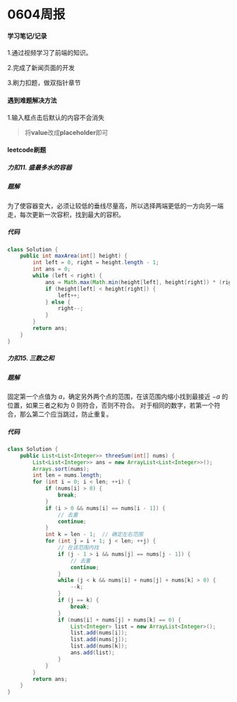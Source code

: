 # 0604周报

#### 学习笔记/记录

1.通过视频学习了前端的知识。

2.完成了新闻页面的开发

3.刷力扣题，做双指针章节

#### 遇到难题解决方法

1.输入框点击后默认的内容不会消失

> 将**value**改成**placeholder**即可

#### leetcode刷题

##### 力扣11. 盛最多水的容器

##### 题解

为了使容器变大，必须让较低的垂线尽量高，所以选择两端更低的一方向另一端走，每次更新一次容积，找到最大的容积。

##### 代码
```java
class Solution {
    public int maxArea(int[] height) {
        int left = 0, right = height.length - 1;
        int ans = 0;
        while (left < right) {
            ans = Math.max(Math.min(height[left], height[right]) * (right - left), ans);
            if (height[left] < height[right]) {
                left++;
            } else {
                right--;
            }
        }
        return ans;
    }
}
```

##### 力扣15. 三数之和

##### 题解

固定第一个点值为 $a$，确定另外两个点的范围，在该范围内缩小找到最接近 $-a$ 的位置，如果三者之和为 $0$ 则符合，否则不符合。
对于相同的数字，若第一个符合，那么第二个应当跳过，防止重复。

##### 代码
```java
class Solution {
    public List<List<Integer>> threeSum(int[] nums) {
        List<List<Integer>> ans = new ArrayList<List<Integer>>();
        Arrays.sort(nums);
        int len = nums.length;
        for (int i = 0; i < len; ++i) {
            if (nums[i] > 0) {
                break;
            }
            if (i > 0 && nums[i] == nums[i - 1]) {
                // 去重
                continue;
            }
            int k = len - 1;  // 确定左右范围
            for (int j = i + 1; j < len; ++j) {
                // 在该范围内找
                if (j - 1 > i && nums[j] == nums[j - 1]) {
                    // 去重
                    continue;
                }
                while (j < k && nums[i] + nums[j] + nums[k] > 0) {
                    --k;
                }
                if (j == k) {
                    break;
                }
                if (nums[i] + nums[j] + nums[k] == 0) {
                    List<Integer> list = new ArrayList<Integer>();
                    list.add(nums[i]);
                    list.add(nums[j]);
                    list.add(nums[k]);
                    ans.add(list);
                }
            }
        }
        return ans;
    }
}
```